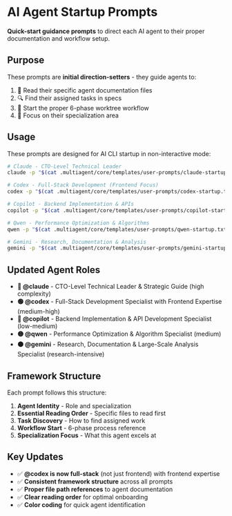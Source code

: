 # AI Agent Startup Prompts

**Quick-start guidance prompts** to direct each AI agent to their proper documentation and workflow setup.

## Purpose

These prompts are **initial direction-setters** - they guide agents to:
1. 📖 Read their specific agent documentation files  
2. 🔍 Find their assigned tasks in specs
3. 🚀 Start the proper 6-phase worktree workflow
4. 🎯 Focus on their specialization area

## Usage

These prompts are designed for AI CLI startup in non-interactive mode:

```bash
# Claude - CTO-Level Technical Leader
claude -p "$(cat .multiagent/core/templates/user-prompts/claude-startup.txt)"

# Codex - Full-Stack Development (Frontend Focus)  
codex -p "$(cat .multiagent/core/templates/user-prompts/codex-startup.txt)"

# Copilot - Backend Implementation & APIs
copilot -p "$(cat .multiagent/core/templates/user-prompts/copilot-startup.txt)"

# Qwen - Performance Optimization & Algorithms
qwen -p "$(cat .multiagent/core/templates/user-prompts/qwen-startup.txt)"

# Gemini - Research, Documentation & Analysis
gemini -p "$(cat .multiagent/core/templates/user-prompts/gemini-startup.txt)"
```

## Updated Agent Roles

- **🔴 @claude** - CTO-Level Technical Leader & Strategic Guide (high complexity)
- **🟢 @codex** - Full-Stack Development Specialist with Frontend Expertise (medium-high)  
- **🔵 @copilot** - Backend Implementation & API Development Specialist (low-medium)
- **🟡 @qwen** - Performance Optimization & Algorithm Specialist (medium)
- **🟠 @gemini** - Research, Documentation & Large-Scale Analysis Specialist (research-intensive)

## Framework Structure

Each prompt follows this structure:
1. **Agent Identity** - Role and specialization  
2. **Essential Reading Order** - Specific files to read first
3. **Task Discovery** - How to find assigned work
4. **Workflow Start** - 6-phase process reference
5. **Specialization Focus** - What this agent excels at

## Key Updates

- ✅ **@codex is now full-stack** (not just frontend) with frontend expertise
- ✅ **Consistent framework structure** across all prompts
- ✅ **Proper file path references** to agent documentation
- ✅ **Clear reading order** for optimal onboarding
- ✅ **Color coding** for quick agent identification